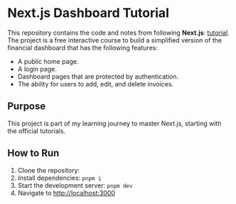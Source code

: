 # Next.js Dashboard Tutorial

This repository contains the code and notes from following **Next.js**: [tutorial](https://nextjs.org/learn/dashboard-app). The project is a free interactive course to build a simplified version of the financial dashboard that has the following features:
- A public home page.
- A login page.
- Dashboard pages that are protected by authentication.
- The ability for users to add, edit, and delete invoices.

## Purpose
This project is part of my learning journey to master Next.js, starting with the official tutorials.

## How to Run
1. Clone the repository:
2. Install dependencies:
```pnpm i```
3. Start the development server:
```pnpm dev```
4. Navigate to [http://localhost:3000](http://localhost:3000)
